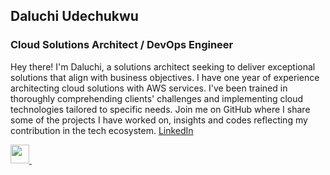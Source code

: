 ## Daluchi Udechukwu
### Cloud Solutions Architect / DevOps Engineer
Hey there! I'm Daluchi, a solutions architect seeking to deliver exceptional solutions that align with business objectives. I have one year of experience architecting cloud solutions with AWS services. I've been trained in thoroughly comprehending clients' challenges and implementing cloud technologies tailored to specific needs. Join me on GitHub where I share some of the projects I have worked on, insights and codes reflecting my contribution in the tech ecosystem.
[LinkedIn](https://www.linkedin.com/in/daluchi-udechukwu/)
<div id="badges">
    <a href="https://www.linkedin.com/in/daluchi-udechukwu/">
          <img src="https://cdn.jsdelivr.net/gh/devicons/devicon/icons/linkedin/linkedin-original.svg" width="30px"/>
    </a> &nbsp &nbsp
    </div>
